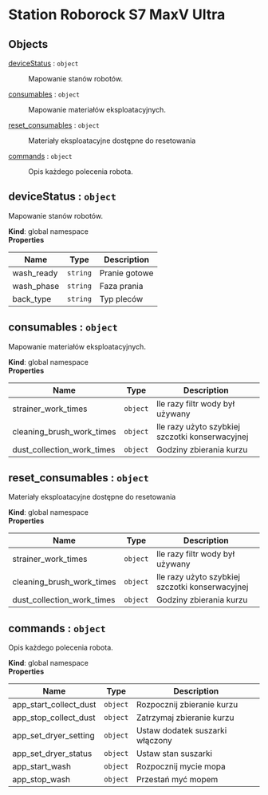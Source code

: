 # Station Roborock S7 MaxV Ultra

## Objects

<dl>
<dt><a href="#deviceStatus">deviceStatus</a> : <code>object</code></dt>
<dd><p>Mapowanie stanów robotów.</p>
</dd>
<dt><a href="#consumables">consumables</a> : <code>object</code></dt>
<dd><p>Mapowanie materiałów eksploatacyjnych.</p>
</dd>
<dt><a href="#reset_consumables">reset_consumables</a> : <code>object</code></dt>
<dd><p>Materiały eksploatacyjne dostępne do resetowania</p>
</dd>
<dt><a href="#commands">commands</a> : <code>object</code></dt>
<dd><p>Opis każdego polecenia robota.</p>
</dd>
</dl>

<a name="deviceStatus"></a>

## deviceStatus : <code>object</code>
Mapowanie stanów robotów.

**Kind**: global namespace  
**Properties**

| Name | Type | Description |
| --- | --- | --- |
| wash_ready | <code>string</code> | Pranie gotowe |
| wash_phase | <code>string</code> | Faza prania |
| back_type | <code>string</code> | Typ pleców |

<a name="consumables"></a>

## consumables : <code>object</code>
Mapowanie materiałów eksploatacyjnych.

**Kind**: global namespace  
**Properties**

| Name | Type | Description |
| --- | --- | --- |
| strainer_work_times | <code>object</code> | Ile razy filtr wody był używany |
| cleaning_brush_work_times | <code>object</code> | Ile razy użyto szybkiej szczotki konserwacyjnej |
| dust_collection_work_times | <code>object</code> | Godziny zbierania kurzu |

<a name="reset_consumables"></a>

## reset\_consumables : <code>object</code>
Materiały eksploatacyjne dostępne do resetowania

**Kind**: global namespace  
**Properties**

| Name | Type | Description |
| --- | --- | --- |
| strainer_work_times | <code>object</code> | Ile razy filtr wody był używany |
| cleaning_brush_work_times | <code>object</code> | Ile razy użyto szybkiej szczotki konserwacyjnej |
| dust_collection_work_times | <code>object</code> | Godziny zbierania kurzu |

<a name="commands"></a>

## commands : <code>object</code>
Opis każdego polecenia robota.

**Kind**: global namespace  
**Properties**

| Name | Type | Description |
| --- | --- | --- |
| app_start_collect_dust | <code>object</code> | Rozpocznij zbieranie kurzu |
| app_stop_collect_dust | <code>object</code> | Zatrzymaj zbieranie kurzu |
| app_set_dryer_setting | <code>object</code> | Ustaw dodatek suszarki włączony |
| app_set_dryer_status | <code>object</code> | Ustaw stan suszarki |
| app_start_wash | <code>object</code> | Rozpocznij mycie mopa |
| app_stop_wash | <code>object</code> | Przestań myć mopem |

